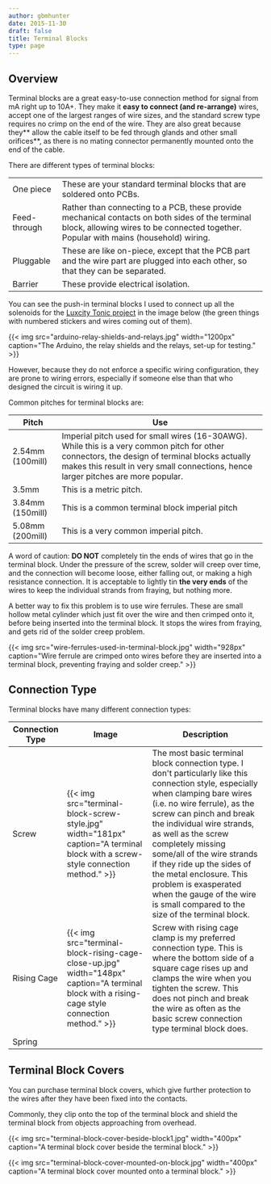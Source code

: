 ```yaml
---
author: gbmhunter
date: 2015-11-30
draft: false
title: Terminal Blocks
type: page
---
```


## Overview

Terminal blocks are a great easy-to-use connection method for signal from mA right up to 10A+. They make it **easy to connect (and re-arrange)** wires, accept one of the largest ranges of wire sizes, and the standard screw type requires no crimp on the end of the wire. They are also great because they** allow the cable itself to be fed through glands and other small orifices**, as there is no mating connector permanently mounted onto the end of the cable.

There are different types of terminal blocks:

<table>
<tbody>
<tr>
<td>One piece</td>
<td>These are your standard terminal blocks that are soldered onto PCBs.</td>
</tr>
<tr>
<td>Feed-through</td>
<td>Rather than connecting to a PCB, these provide mechanical contacts on both sides of the terminal block, allowing wires to be connected together. Popular with mains (household) wiring.</td>
</tr>
<tr>
<td>Pluggable</td>
<td>These are like on-piece, except that the PCB part and the wire part are plugged into each other, so that they can be separated.</td>
</tr>
<tr>
<td>Barrier</td>
<td>These provide electrical isolation.</td>
</tr>
</tbody>
</table>

You can see the push-in terminal blocks I used to connect up all the solenoids for the [Luxcity Tonic project](/electronics/projects/luxcity-uv-tonic-control-system) in the image below (the green things with numbered stickers and wires coming out of them).

{{< img src="arduino-relay-shields-and-relays.jpg" width="1200px" caption="The Arduino, the relay shields and the relays, set-up for testing."  >}}

However, because they do not enforce a specific wiring configuration, they are prone to wiring errors, especially if someone else than that who designed the circuit is wiring it up.

Common pitches for terminal blocks are:

<table>
    <thead>
        <tr>
            <th>Pitch</th>
            <th>Use</th>
        </tr>
    </thead>
<tbody >
<tr>
<td>2.54mm (100mill)</td>
<td>Imperial pitch used for small wires (16-30AWG). While this is a very common pitch for other connectors, the design of terminal blocks actually makes this result in very small connections, hence larger pitches are more popular.</td>
</tr>
<tr>
<td>3.5mm</td>
<td>This is a metric pitch.</td>
</tr>
<tr>
<td>3.84mm (150mill)</td>
<td>This is a common terminal block imperial pitch</td>
</tr>
<tr>
<td>5.08mm (200mill)</td>
<td>This is a very common imperial pitch.</td>
</tr>
</tbody>
</table>

A word of caution: **DO NOT** completely tin the ends of wires that go in the terminal block. Under the pressure of the screw, solder will creep over time, and the connection will become loose, either falling out, or making a high resistance connection. It is acceptable to lightly tin **the very ends** of the wires to keep the individual strands from fraying, but nothing more.

A better way to fix this problem is to use wire ferrules. These are small hollow metal cylinder which just fit over the wire and then crimped onto it, before being inserted into the terminal block. It stops the wires from fraying, and gets rid of the solder creep problem.

{{< img src="wire-ferrules-used-in-terminal-block.jpg" width="928px" caption="Wire ferrule are crimped onto wires before they are inserted into a terminal block, preventing fraying and solder creep."  >}}

## Connection Type

Terminal blocks have many different connection types:

<table>
    <thead>
        <tr>
            <th>Connection Type</th>
            <th>Image</th>
            <th>Description</th>
        </tr>
    </thead>
<tbody><tr >
<td>Screw</td>
<td>{{< img src="terminal-block-screw-style.jpg" width="181px" caption="A terminal block with a screw-style connection method."  >}}</td>
<td>The most basic terminal block connection type. I don't particularly like this connection style, especially when clamping bare wires (i.e. no wire ferrule), as the screw can pinch and break the individual wire strands, as well as the screw completely missing some/all of the wire strands if they ride up the sides of the metal enclosure. This problem is exasperated when the gauge of the wire is small compared to the size of the terminal block.</td>
</tr>
<tr>
<td>Rising Cage</td>
<td>{{< img src="terminal-block-rising-cage-close-up.jpg" width="148px" caption="A terminal block with a rising-cage style connection method."  >}}</td>
<td>Screw with rising cage clamp is my preferred connection type. This is where the bottom side of a square cage rises up and clamps the wire when you tighten the screw. This does not pinch and break the wire as often as the basic screw connection type terminal block does.</td>
</tr>
<tr>
<td>Spring</td>
<td></td>
<td></td>
</tr>
</tbody>
</table>

## Terminal Block Covers

You can purchase terminal block covers, which give further protection to the wires after they have been fixed into the contacts.

Commonly, they clip onto the top of the terminal block and shield the terminal block from objects approaching from overhead.

{{< img src="terminal-block-cover-beside-block1.jpg" width="400px" caption="A terminal block cover beside the terminal block."  >}}

{{< img src="terminal-block-cover-mounted-on-block.jpg" width="400px" caption="A terminal block cover mounted onto a terminal block."  >}}
